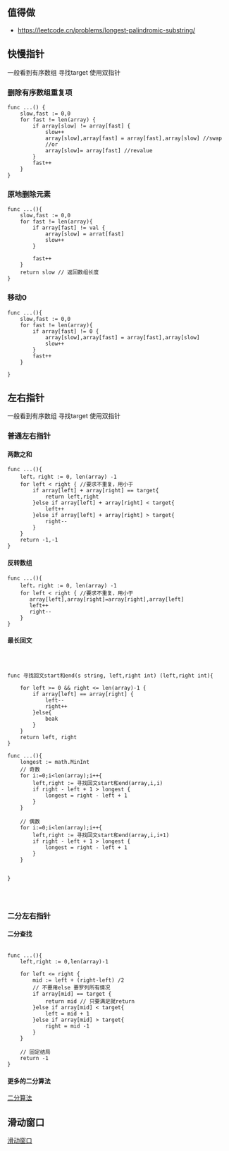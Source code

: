 ## 值得做
- https://leetcode.cn/problems/longest-palindromic-substring/

## 快慢指针
一般看到有序数组 寻找target 使用双指针
### 删除有序数组重复项
```golang
func ...() {
    slow,fast := 0,0
    for fast != len(array) {
        if array[slow] != array[fast] {
            slow++
            array[slow],array[fast] = array[fast],array[slow] //swap 
            //or 
            array[slow]= array[fast] //revalue
        }
        fast++
    }
}
```

### 原地删除元素
```golang
func ...(){
    slow,fast := 0,0
    for fast != len(array){
        if array[fast] != val {
            array[slow] = arrat[fast]
            slow++
        }

        fast++
    }
    return slow // 返回数组长度
}
```


### 移动0
```golang
func ...(){
    slow,fast := 0,0
    for fast != len(array){
        if array[fast] != 0 {
            array[slow],array[fast] = array[fast],array[slow]
            slow++
        }
        fast++
    }

}
```


## 左右指针
一般看到有序数组 寻找target 使用双指针

### 普通左右指针
#### 两数之和
```golang
func ...(){
    left，right := 0, len(array) -1
    for left < right { //要求不重复，用小于
        if array[left] + array[right] == target{
            return left,right
        }else if array[left] + array[right] < target{
            left++
        }else if array[left] + array[right] > target{
            right--
        }
    }
    return -1,-1
}
```

#### 反转数组
```golang
func ...(){
    left，right := 0, len(array) -1
    for left < right { //要求不重复，用小于
       array[left],array[right]=array[right],array[left]
       left++
       right--
    }
}
```

#### 最长回文
```golang



func 寻找回文start和end(s string, left,right int) (left,right int){

    for left >= 0 && right <= len(array)-1 {
        if array[left] == array[right] {
            left--
            right++
        }else{
            beak
        }
    }
    return left, right
}

func ...(){
    longest := math.MinInt
    // 奇数
    for i:=0;i<len(array);i++{
        left,right := 寻找回文start和end(array,i,i)
        if right - left + 1 > longest {
            longest = right - left + 1 
        }
    }

    // 偶数
    for i:=0;i<len(array);i++{
        left,right := 寻找回文start和end(array,i,i+1)
        if right - left + 1 > longest {
            longest = right - left + 1 
        }
    }


}




```

### 二分左右指针

#### 二分查找
```golang

func ...(){
    left,right := 0,len(array)-1

    for left <= right {
        mid := left + (right-left) /2 
        // 不要用else 要罗列所有情况
        if array[mid] == target {
            return mid // 只要满足就return
        }else if array[mid] < target{
            left = mid + 1 
        }else if array[mid] > target{
            right = mid -1 
        }
    }

    // 固定结局
    return -1
}

```

#### 更多的二分算法
[二分算法](./binaryalgo.md)



## 滑动窗口
[滑动窗口](./slidingwindow.md)